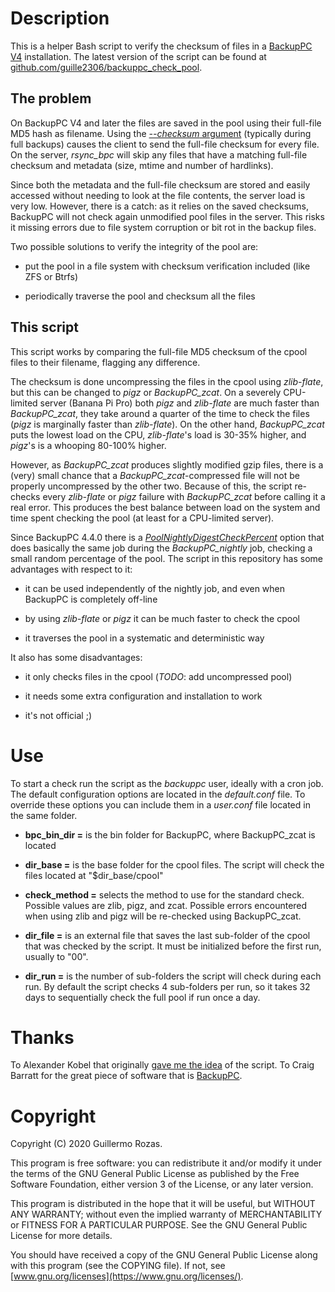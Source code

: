 # Description

This is a helper Bash script to verify the checksum of files in a [BackupPC V4](https://backuppc.github.io/backuppc/) installation.
The latest version of the script can be found at [github.com/guille2306/backuppc_check_pool](https://github.com/guille2306/backuppc_check_pool).

## The problem

On BackupPC V4 and later the files are saved in the pool using their full-file MD5 hash as filename.
Using the [_--checksum_ argument](https://backuppc.github.io/backuppc/BackupPC.html#_conf_rsyncfullargsextra_) (typically during full backups) causes the client to send the full-file checksum for every file.
On the server, _rsync_bpc_ will skip any files that have a matching full-file checksum and metadata (size, mtime and number of hardlinks).

Since both the metadata and the full-file checksum are stored and easily accessed without needing to look at the file contents, the server load is very low.
However, there is a catch: as it relies on the saved checksums, BackupPC will not check again unmodified pool files in the server.
This risks it missing errors due to file system corruption or bit rot in the backup files.

Two possible solutions to verify the integrity of the pool are:

- put the pool in a file system with checksum verification included (like ZFS or Btrfs)

- periodically traverse the pool and checksum all the files

## This script

This script works by comparing the full-file MD5 checksum of the cpool files to their filename, flagging any difference.

The checksum is done uncompressing the files in the cpool using _zlib-flate_, but this can be changed to _pigz_ or _BackupPC_zcat_.
On a severely CPU-limited server (Banana Pi Pro) both _pigz_ and _zlib-flate_ are much faster than _BackupPC_zcat_, they take around a quarter of the time to check the files (_pigz_ is marginally faster than _zlib-flate_).
On the other hand, _BackupPC_zcat_ puts the lowest load on the CPU, _zlib-flate_'s load is 30-35% higher, and _pigz_'s is a whooping 80-100% higher.

However, as _BackupPC_zcat_ produces slightly modified gzip files, there is a (very) small chance that a _BackupPC_zcat_-compressed file will not be properly uncompressed by the other two.
Because of this, the script re-checks every _zlib-flate_ or _pigz_ failure with _BackupPC_zcat_ before calling it a real error.
This produces the best balance between load on the system and time spent checking the pool (at least for a CPU-limited server).

Since BackupPC 4.4.0 there is a [_PoolNightlyDigestCheckPercent_](https://backuppc.github.io/backuppc/BackupPC.html#General-server-configuration) option that does basically the same job during the _BackupPC_nightly_ job, checking a small random percentage of the pool.
The script in this repository has some advantages with respect to it:

- it can be used independently of the nightly job, and even when BackupPC is completely off-line

- by using _zlib-flate_ or _pigz_ it can be much faster to check the cpool

- it traverses the pool in a systematic and deterministic way

It also has some disadvantages:

- it only checks files in the cpool (_TODO_: add uncompressed pool)

- it needs some extra configuration and installation to work

- it's not official ;)

# Use

To start a check run the script as the _backuppc_ user, ideally with a cron job.
The default configuration options are located in the _default.conf_ file.
To override these options you can include them in a _user.conf_ file located in the same folder.

- **bpc_bin_dir =** is the bin folder for BackupPC, where BackupPC_zcat is located

- **dir_base =** is the base folder for the cpool files.
The script will check the files located at "$dir_base/cpool"

- **check_method =** selects the method to use for the standard check.
Possible values are zlib, pigz, and zcat.
Possible errors encountered when using zlib and pigz will be re-checked using BackupPC_zcat.

- **dir_file =** is an external file that saves the last sub-folder of the cpool that was checked by the script.
It must be initialized before the first run, usually to "00".

- **dir_run =** is the number of sub-folders the script will check during each run.
By default the script checks 4 sub-folders per run, so it takes 32 days to sequentially check the full pool if run once a day.

# Thanks

To Alexander Kobel that originally [gave me the idea](https://sourceforge.net/p/backuppc/mailman/message/36379588/) of the script.
To Craig Barratt for the great piece of software that is [BackupPC](https://backuppc.github.io/backuppc/).

# Copyright

Copyright (C) 2020 Guillermo Rozas.

This program is free software: you can redistribute it and/or modify
it under the terms of the GNU General Public License as published by
the Free Software Foundation, either version 3 of the License, or
any later version.

This program is distributed in the hope that it will be useful,
but WITHOUT ANY WARRANTY; without even the implied warranty of
MERCHANTABILITY or FITNESS FOR A PARTICULAR PURPOSE.  See the
GNU General Public License for more details.

You should have received a copy of the GNU General Public License
along with this program (see the COPYING file). If not, see
[www.gnu.org/licenses](https://www.gnu.org/licenses/).